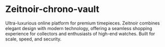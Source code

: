 # Zeitnoir-chrono-vault
Ultra-luxurious online platform for premium timepieces. Zeitnoir combines elegant design with modern technology, offering a seamless shopping experience for collectors and enthusiasts of high-end watches. Built for scale, speed, and security.
